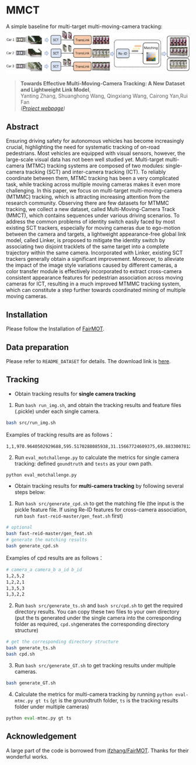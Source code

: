 # MMCT

A simple baseline for multi-target multi-moving-camera tracking:
![](assets/pipeline.jpg)
> **Towards Effective Multi-Moving-Camera Tracking: A New Dataset and Lightweight Link Model**,            
> Yanting Zhang, Shuanghong Wang, Qingxiang Wang, Cairong Yan,Rui Fan     
> *([Project webpage](https://dhu-mmct.github.io/))*
## Abstract
Ensuring driving safety for autonomous vehicles has become increasingly crucial, highlighting the need for systematic tracking of on-road pedestrians. Most vehicles are equipped with visual sensors, however, the large-scale visual data has not been well studied yet. Multi-target multi-camera (MTMC) tracking systems are composed of two modules: single-camera tracking (SCT) and inter-camera tracking (ICT). To reliably coordinate between them, MTMC tracking has been a very complicated task, while tracking across multiple moving cameras makes it even more challenging. In this paper, we focus on multi-target multi-moving-camera (MTMMC) tracking, which is attracting increasing attention from the research community. Observing there are few datasets for MTMMC tracking, we collect a new dataset, called Multi-Moving-Camera Track (MMCT), which contains sequences under various driving scenarios. To address the common problems of identity switch easily faced by most existing SCT trackers, especially for moving cameras due to ego-motion between the camera and targets, a lightweight appearance-free global link model, called Linker, is proposed to mitigate the identity switch by associating two disjoint tracklets of the same target into a complete trajectory within the same camera. Incorporated with Linker, existing SCT trackers generally obtain a significant improvement. Moreover, to alleviate the impact of the image style variations caused by different cameras, a color transfer module is effectively incorporated to extract cross-camera consistent appearance features for pedestrian association across moving cameras for ICT, resulting in a much improved MTMMC tracking system, which can constitute a step further towards coordinated mining of multiple moving cameras.


## Installation

Please follow the Installation of [FairMOT](https://github.com/ifzhang/FairMOT).

## Data preparation
Please refer to ```README_DATASET``` for details. The download link is [here](https://huggingface.co/datasets/jellyShuang/MMCT).

## Tracking

* Obtain tracking results for **single camera tracking**
1. Run `bash run_img.sh`, and obtain the tracking results and feature files (.pickle) under each single camera. 
```bash
bash src/run_img.sh
```
Examples of tracking results are as follows：
```text
1,1,970.9640502929688,595.5170288085938,31.15667724609375,69.88330078125,1,-1,-1,-1
```

2. Run `eval_motchallenge.py` to calculate the metrics for single camera tracking: defined `goundtruth` and `tests` as your own path.
```python
python eval_motchallenge.py
```

* Obtain tracking results for **multi-camera tracking** by following several steps below:
1. Run ```bash src/generate_cpd.sh``` to get the matching file (the input is the pickle feature file. If using Re-ID features for cross-camera association, run `bash fast-reid-master/gen_feat.sh` first)
```bash
# optional
bash fast-reid-master/gen_feat.sh
# generate the matching results
bash generate_cpd.sh
```
Examples of cpd results are as follows：
```bash
# camera_a camera_b a_id b_id
1,2,5,2
1,2,2,1
1,3,5,3
1,3,2,2
```

2. Run ```bash src/generate_ts.sh``` and ```bash src/cpd.sh``` to get the required directory results. You can copy these two files to your own directory (put the ts generated under the single camera into the corresponding folder as required, ```cpd.sh```generates the corresponding directory structure)
```bash
# get the corresponding directory structure
bash generate_ts.sh
bash cpd.sh
```

3. Run ```bash src/generate_GT.sh``` to get tracking results under multiple cameras.
```bash
bash generate_GT.sh
```
4. Calculate the metrics for multi-camera tracking by running ```python eval-mtmc.py gt ts``` (``gt`` is the groundtruth folder, ``ts`` is the tracking results folder under multiple cameras)
```python
python eval-mtmc.py gt ts
```



## Acknowledgement

A large part of the code is borrowed from [ifzhang/FairMOT](https://github.com/ifzhang/FairMOT). Thanks for their wonderful works.



